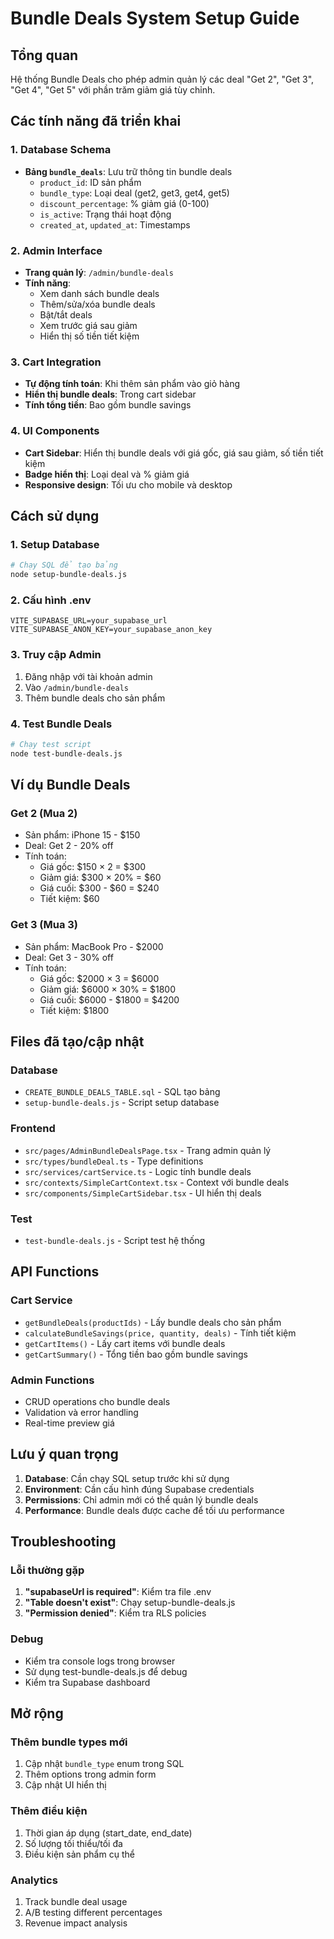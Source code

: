 # Bundle Deals System Setup Guide

## Tổng quan
Hệ thống Bundle Deals cho phép admin quản lý các deal "Get 2", "Get 3", "Get 4", "Get 5" với phần trăm giảm giá tùy chỉnh.

## Các tính năng đã triển khai

### 1. Database Schema
- **Bảng `bundle_deals`**: Lưu trữ thông tin bundle deals
  - `product_id`: ID sản phẩm
  - `bundle_type`: Loại deal (get2, get3, get4, get5)
  - `discount_percentage`: % giảm giá (0-100)
  - `is_active`: Trạng thái hoạt động
  - `created_at`, `updated_at`: Timestamps

### 2. Admin Interface
- **Trang quản lý**: `/admin/bundle-deals`
- **Tính năng**:
  - Xem danh sách bundle deals
  - Thêm/sửa/xóa bundle deals
  - Bật/tắt deals
  - Xem trước giá sau giảm
  - Hiển thị số tiền tiết kiệm

### 3. Cart Integration
- **Tự động tính toán**: Khi thêm sản phẩm vào giỏ hàng
- **Hiển thị bundle deals**: Trong cart sidebar
- **Tính tổng tiền**: Bao gồm bundle savings

### 4. UI Components
- **Cart Sidebar**: Hiển thị bundle deals với giá gốc, giá sau giảm, số tiền tiết kiệm
- **Badge hiển thị**: Loại deal và % giảm giá
- **Responsive design**: Tối ưu cho mobile và desktop

## Cách sử dụng

### 1. Setup Database
```bash
# Chạy SQL để tạo bảng
node setup-bundle-deals.js
```

### 2. Cấu hình .env
```env
VITE_SUPABASE_URL=your_supabase_url
VITE_SUPABASE_ANON_KEY=your_supabase_anon_key
```

### 3. Truy cập Admin
1. Đăng nhập với tài khoản admin
2. Vào `/admin/bundle-deals`
3. Thêm bundle deals cho sản phẩm

### 4. Test Bundle Deals
```bash
# Chạy test script
node test-bundle-deals.js
```

## Ví dụ Bundle Deals

### Get 2 (Mua 2)
- Sản phẩm: iPhone 15 - $150
- Deal: Get 2 - 20% off
- Tính toán:
  - Giá gốc: $150 × 2 = $300
  - Giảm giá: $300 × 20% = $60
  - Giá cuối: $300 - $60 = $240
  - Tiết kiệm: $60

### Get 3 (Mua 3)
- Sản phẩm: MacBook Pro - $2000
- Deal: Get 3 - 30% off
- Tính toán:
  - Giá gốc: $2000 × 3 = $6000
  - Giảm giá: $6000 × 30% = $1800
  - Giá cuối: $6000 - $1800 = $4200
  - Tiết kiệm: $1800

## Files đã tạo/cập nhật

### Database
- `CREATE_BUNDLE_DEALS_TABLE.sql` - SQL tạo bảng
- `setup-bundle-deals.js` - Script setup database

### Frontend
- `src/pages/AdminBundleDealsPage.tsx` - Trang admin quản lý
- `src/types/bundleDeal.ts` - Type definitions
- `src/services/cartService.ts` - Logic tính bundle deals
- `src/contexts/SimpleCartContext.tsx` - Context với bundle deals
- `src/components/SimpleCartSidebar.tsx` - UI hiển thị deals

### Test
- `test-bundle-deals.js` - Script test hệ thống

## API Functions

### Cart Service
- `getBundleDeals(productIds)` - Lấy bundle deals cho sản phẩm
- `calculateBundleSavings(price, quantity, deals)` - Tính tiết kiệm
- `getCartItems()` - Lấy cart items với bundle deals
- `getCartSummary()` - Tổng tiền bao gồm bundle savings

### Admin Functions
- CRUD operations cho bundle deals
- Validation và error handling
- Real-time preview giá

## Lưu ý quan trọng

1. **Database**: Cần chạy SQL setup trước khi sử dụng
2. **Environment**: Cần cấu hình đúng Supabase credentials
3. **Permissions**: Chỉ admin mới có thể quản lý bundle deals
4. **Performance**: Bundle deals được cache để tối ưu performance

## Troubleshooting

### Lỗi thường gặp
1. **"supabaseUrl is required"**: Kiểm tra file .env
2. **"Table doesn't exist"**: Chạy setup-bundle-deals.js
3. **"Permission denied"**: Kiểm tra RLS policies

### Debug
- Kiểm tra console logs trong browser
- Sử dụng test-bundle-deals.js để debug
- Kiểm tra Supabase dashboard

## Mở rộng

### Thêm bundle types mới
1. Cập nhật `bundle_type` enum trong SQL
2. Thêm options trong admin form
3. Cập nhật UI hiển thị

### Thêm điều kiện
1. Thời gian áp dụng (start_date, end_date)
2. Số lượng tối thiểu/tối đa
3. Điều kiện sản phẩm cụ thể

### Analytics
1. Track bundle deal usage
2. A/B testing different percentages
3. Revenue impact analysis


